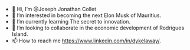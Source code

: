 - 👋 Hi, I’m @Joseph Jonathan Collet
- 👀 I’m interested in becoming the next Elon Musk of Mauritius.
- 🌱 I’m currently learning The secret to innovation.
- 💞️ I’m looking to collaborate in the economic development of Rodrigues Island.
- 📫 How to reach me https://www.linkedin.com/in/dykelaway/.

<!---
Dykel/Dykel is a ✨ special ✨ repository because its `README.md` (this file) appears on your GitHub profile.
You can click the Preview link to take a look at your changes.
--->
